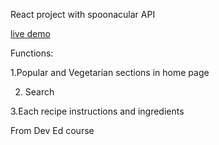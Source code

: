 React project with spoonacular API 

[live demo](https://yvonned.github.io/delicious)

Functions:

1.Popular and Vegetarian sections in home page

2. Search 

3.Each recipe instructions and ingredients

From Dev Ed course
